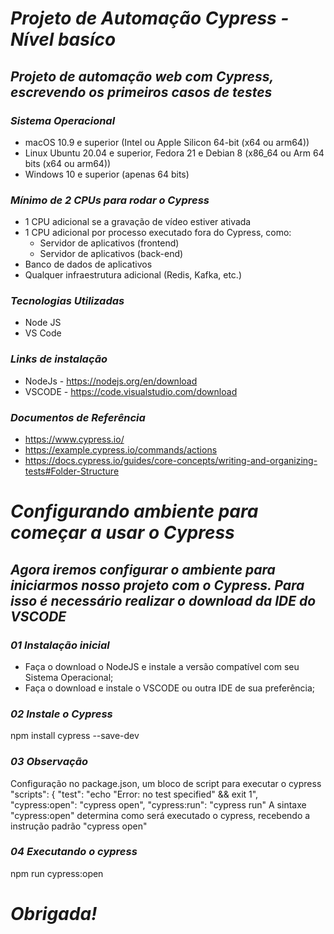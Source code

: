 # ***Projeto de Automação Cypress - Nível basíco***

## ***Projeto de automação web com Cypress, escrevendo os primeiros casos de testes***

### ***Sistema Operacional***

- macOS 10.9 e superior (Intel ou Apple Silicon 64-bit (x64 ou arm64))
- Linux Ubuntu 20.04 e superior, Fedora 21 e Debian 8 (x86_64 ou Arm 64 bits (x64 ou arm64))
- Windows 10 e superior (apenas 64 bits)

### ***Mínimo de 2 CPUs para rodar o Cypress***

- 1 CPU adicional se a gravação de vídeo estiver ativada
- 1 CPU adicional por processo executado fora do Cypress, como:
  - Servidor de aplicativos (frontend)
  - Servidor de aplicativos (back-end)
- Banco de dados de aplicativos
- Qualquer infraestrutura adicional (Redis, Kafka, etc.)

### ***Tecnologias Utilizadas***

- Node JS
- VS Code

### ***Links de instalação***

- NodeJs - https://nodejs.org/en/download
- VSCODE - https://code.visualstudio.com/download

### ***Documentos de Referência***

- https://www.cypress.io/
- https://example.cypress.io/commands/actions
- https://docs.cypress.io/guides/core-concepts/writing-and-organizing-tests#Folder-Structure

# ***Configurando ambiente para começar a usar o Cypress***

## ***Agora iremos configurar o ambiente para iniciarmos nosso projeto com o Cypress. Para isso é necessário realizar o download da IDE do VSCODE***

### ***01 Instalação inicial***

- Faça o download o NodeJS e instale a versão compatível com seu Sistema Operacional;
- Faça o download e instale o VSCODE ou outra IDE de sua preferência;

### ***02 Instale o Cypress***

npm install cypress --save-dev

### ***03 Observação***

Configuração no package.json, um bloco de script para executar o cypress
"scripts": {
"test": "echo \"Error: no test specified\" && exit 1",
"cypress:open": "cypress open",
"cypress:run": "cypress run"
A sintaxe "cypress:open" determina como será executado o cypress, recebendo a instrução padrão "cypress open"

### ***04 Executando o cypress***

npm run cypress:open

# ***Obrigada!*** 
